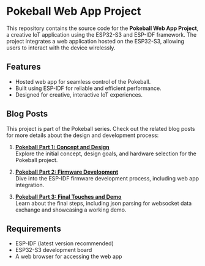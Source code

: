 # Pokeball Web App Project

This repository contains the source code for the **Pokeball Web App Project**, a creative IoT application using the ESP32-S3 and ESP-IDF framework. The project integrates a web application hosted on the ESP32-S3, allowing users to interact with the device wirelessly.

## Features
- Hosted web app for seamless control of the Pokeball.
- Built using ESP-IDF for reliable and efficient performance.
- Designed for creative, interactive IoT experiences.

## Blog Posts
This project is part of the Pokeball series. Check out the related blog posts for more details about the design and development process:

1. **[Pokeball Part 1: Concept and Design](<https://www.gabrielecalabrese.com/2024/10/30/building-a-wifi-controlled-device-with-esp32-s3-part-1/>)**  
   Explore the initial concept, design goals, and hardware selection for the Pokeball project.

2. **[Pokeball Part 2: Firmware Development](<https://www.gabrielecalabrese.com/2024/11/11/building-a-wifi-controlled-device-with-esp32-s3-adding-a-web-interface-part-2/>)**  
   Dive into the ESP-IDF firmware development process, including web app integration.

3. **[Pokeball Part 3: Final Touches and Demo](<insert-link>)**  
   Learn about the final steps, including json parsing for websocket data exchange and showcasing a working demo.

## Requirements
- ESP-IDF (latest version recommended)
- ESP32-S3 development board
- A web browser for accessing the web app

